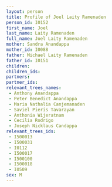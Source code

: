 ```yaml
---
layout: person
title: Profile of Joel Laity Ramenaden
person_id: I0152
first_name: Joel
last_name: Laity Ramenaden
full_name: Joel Laity Ramenaden
mother: Sandra Anandappa
mother_id: I0088
father: Michael Laity Ramenaden
father_id: I0151
children:
children_ids:
partners:
partner_ids:
relevant_trees_names:
 - Anthony Anandappa
 - Peter Benedict Anandappa
 - Maria Nathalia Canjemanaden
 - Saviel Pieris Tavarayan
 - Anthonia Wijeratnam
 - Cecilia Rodrigo
 - Joseph Nicklaus Candappa
relevant_trees_ids:
 - I500013
 - I500031
 - I0112
 - I500017
 - I500100
 - I500018
 - I0509
sex: M
---
```


